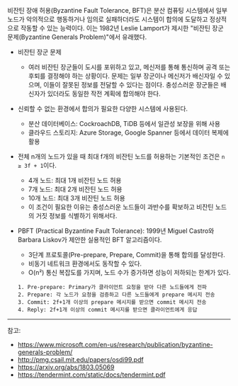 
비잔틴 장애 허용(Byzantine Fault Tolerance, BFT)은 분산 컴퓨팅 시스템에서 일부 노드가 악의적으로 행동하거나 임의로 실패하더라도 시스템이 합의에 도달하고 정상적으로 작동할 수 있는 능력이다. 이는 1982년 Leslie Lamport가 제시한 "비잔틴 장군 문제(Byzantine Generals Problem)"에서 유래했다.

- 비잔틴 장군 문제
  - 여러 비잔틴 장군들이 도시를 포위하고 있고, 메신저를 통해 통신하며 공격 또는 후퇴를 결정해야 하는 상황이다. 문제는 일부 장군이나 메신저가 배신자일 수 있으며, 이들이 잘못된 정보를 전달할 수 있다는 점이다. 충성스러운 장군들은 배신자가 있더라도 동일한 작전 계획에 합의해야 한다.

- 신뢰할 수 없는 환경에서 합의가 필요한 다양한 시스템에 사용된다.
  - 분산 데이터베이스: CockroachDB, TiDB 등에서 일관성 보장을 위해 사용
  - 클라우드 스토리지: Azure Storage, Google Spanner 등에서 데이터 복제에 활용

- 전체 n개의 노드가 있을 때 최대 f개의 비잔틴 노드를 허용하는 기본적인 조건은 `n ≥ 3f + 1`이다.
  - 4개 노드: 최대 1개 비잔틴 노드 허용
  - 7개 노드: 최대 2개 비잔틴 노드 허용
  - 10개 노드: 최대 3개 비잔틴 노드 허용
  - 이 조건이 필요한 이유는 충성스러운 노드들이 과반수를 확보하고 비잔틴 노드의 거짓 정보를 식별하기 위해서다.

- PBFT (Practical Byzantine Fault Tolerance): 1999년 Miguel Castro와 Barbara Liskov가 제안한 실용적인 BFT 알고리즘이다.
  - 3단계 프로토콜(Pre-prepare, Prepare, Commit)을 통해 합의를 달성한다.
  - 비동기 네트워크 환경에서도 동작할 수 있다.
  - O(n²) 통신 복잡도를 가지며, 노드 수가 증가하면 성능이 저하되는 한계가 있다.

  ```
  1. Pre-prepare: Primary가 클라이언트 요청을 받아 다른 노드들에게 전파
  2. Prepare: 각 노드가 요청을 검증하고 다른 노드들에게 prepare 메시지 전송
  3. Commit: 2f+1개 이상의 prepare 메시지를 받으면 commit 메시지 전송
  4. Reply: 2f+1개 이상의 commit 메시지를 받으면 클라이언트에게 응답
  ```

---

참고:

- <https://www.microsoft.com/en-us/research/publication/byzantine-generals-problem/>
- <http://pmg.csail.mit.edu/papers/osdi99.pdf>
- <https://arxiv.org/abs/1803.05069>
- <https://tendermint.com/static/docs/tendermint.pdf>

